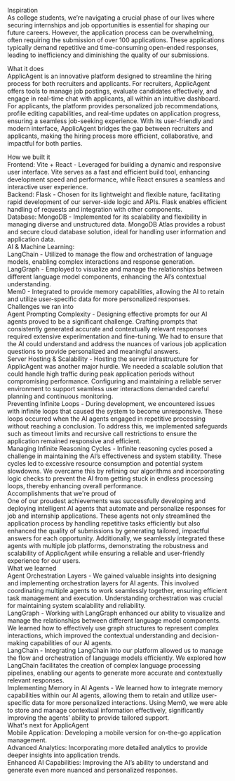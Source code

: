 Inspiration
<br />
As college students, we’re navigating a crucial phase of our lives where securing internships and job opportunities is essential for shaping our future careers. However, the application process can be overwhelming, often requiring the submission of over 100 applications. These applications typically demand repetitive and time-consuming open-ended responses, leading to inefficiency and diminishing the quality of our submissions.

What it does
<br />
ApplicAgent is an innovative platform designed to streamline the hiring process for both recruiters and applicants. For recruiters, ApplicAgent offers tools to manage job postings, evaluate candidates effectively, and engage in real-time chat with applicants, all within an intuitive dashboard. For applicants, the platform provides personalized job recommendations, profile editing capabilities, and real-time updates on application progress, ensuring a seamless job-seeking experience. With its user-friendly and modern interface, ApplicAgent bridges the gap between recruiters and applicants, making the hiring process more efficient, collaborative, and impactful for both parties.

How we built it
<br />
Frontend: Vite + React - Leveraged for building a dynamic and responsive user interface. Vite serves as a fast and efficient build tool, enhancing development speed and performance, while React ensures a seamless and interactive user experience.
<br />
Backend: Flask - Chosen for its lightweight and flexible nature, facilitating rapid development of our server-side logic and APIs. Flask enables efficient handling of requests and integration with other components.
<br />
Database: MongoDB - Implemented for its scalability and flexibility in managing diverse and unstructured data. MongoDB Atlas provides a robust and secure cloud database solution, ideal for handling user information and application data.
<br />
AI & Machine Learning: 
<br />
LangChain - Utilized to manage the flow and orchestration of language models, enabling complex interactions and response generation. 
<br />
LangGraph - Employed to visualize and manage the relationships between different language model components, enhancing the AI’s contextual understanding. 
<br />
Mem0 - Integrated to provide memory capabilities, allowing the AI to retain and utilize user-specific data for more personalized responses.
<br />
Challenges we ran into
<br />
Agent Prompting Complexity - Designing effective prompts for our AI agents proved to be a significant challenge. Crafting prompts that consistently generated accurate and contextually relevant responses required extensive experimentation and fine-tuning. We had to ensure that the AI could understand and address the nuances of various job application questions to provide personalized and meaningful answers.
<br />
Server Hosting & Scalability - Hosting the server infrastructure for ApplicAgent was another major hurdle. We needed a scalable solution that could handle high traffic during peak application periods without compromising performance. Configuring and maintaining a reliable server environment to support seamless user interactions demanded careful planning and continuous monitoring.
<br />
Preventing Infinite Loops - During development, we encountered issues with infinite loops that caused the system to become unresponsive. These loops occurred when the AI agents engaged in repetitive processing without reaching a conclusion. To address this, we implemented safeguards such as timeout limits and recursive call restrictions to ensure the application remained responsive and efficient.
<br />
Managing Infinite Reasoning Cycles - Infinite reasoning cycles posed a challenge in maintaining the AI’s effectiveness and system stability. These cycles led to excessive resource consumption and potential system slowdowns. We overcame this by refining our algorithms and incorporating logic checks to prevent the AI from getting stuck in endless processing loops, thereby enhancing overall performance.
<br />
Accomplishments that we're proud of
<br />
One of our proudest achievements was successfully developing and deploying intelligent AI agents that automate and personalize responses for job and internship applications. These agents not only streamlined the application process by handling repetitive tasks efficiently but also enhanced the quality of submissions by generating tailored, impactful answers for each opportunity. Additionally, we seamlessly integrated these agents with multiple job platforms, demonstrating the robustness and scalability of ApplicAgent while ensuring a reliable and user-friendly experience for our users.
<br />
What we learned
<br />
Agent Orchestration Layers - We gained valuable insights into designing and implementing orchestration layers for AI agents. This involved coordinating multiple agents to work seamlessly together, ensuring efficient task management and execution. Understanding orchestration was crucial for maintaining system scalability and reliability.
<br />
LangGraph - Working with LangGraph enhanced our ability to visualize and manage the relationships between different language model components. We learned how to effectively use graph structures to represent complex interactions, which improved the contextual understanding and decision-making capabilities of our AI agents.
<br />
LangChain - Integrating LangChain into our platform allowed us to manage the flow and orchestration of language models efficiently. We explored how LangChain facilitates the creation of complex language processing pipelines, enabling our agents to generate more accurate and contextually relevant responses.
<br />
Implementing Memory in AI Agents - We learned how to integrate memory capabilities within our AI agents, allowing them to retain and utilize user-specific data for more personalized interactions. Using Mem0, we were able to store and manage contextual information effectively, significantly improving the agents’ ability to provide tailored support. 
<br />
What's next for ApplicAgent 
<br />
Mobile Application: Developing a mobile version for on-the-go application management. 
<br />
Advanced Analytics: Incorporating more detailed analytics to provide deeper insights into application trends. 
<br />
Enhanced AI Capabilities: Improving the AI’s ability to understand and generate even more nuanced and personalized responses.
